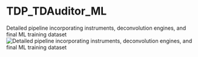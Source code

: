 # TDP_TDAuditor_ML








Detailed pipeline incorporating instruments, deconvolution engines, and final ML training dataset
![Detailed pipeline incorporating instruments, deconvolution engines, and final ML
training dataset](images/Thesis_workflow.png)
